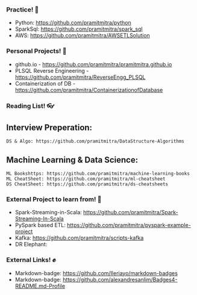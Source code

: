 ### Practice! 👋

- Python: https://github.com/pramitmitra/python
- SparkSql: https://github.com/pramitmitra/spark_sql
- AWS: https://github.com/pramitmitra/AWSETLSolution

### Personal Projects! 👊
- github.io - https://github.com/pramitmitra/pramitmitra.github.io
- PLSQL Reverse Engineering - https://github.com/pramitmitra/ReverseEngg_PLSQL
- Containerization of DB - https://github.com/pramitmitra/ContainerizationofDatabase

### Reading List! 👓
  ## Interview Preperation:
    DS & Algo: https://github.com/pramitmitra/DataStructure-Algorithms
    
  ## Machine Learning & Data Science:
    ML Bookshttps: https://github.com/pramitmitra/machine-learning-books
    ML CheatSheet: https://github.com/pramitmitra/ml-cheatsheet
    DS CheatSheet: https://github.com/pramitmitra/ds-cheatsheets


### External Project to learn from! 🙏
- Spark-Streaming-in-Scala: https://github.com/pramitmitra/Spark-Streaming-In-Scala
- PySpark based ETL: https://github.com/pramitmitra/pyspark-example-project
- Kafka: https://github.com/pramitmitra/scripts-kafka
- DR Elephant: 

### External Links! ✊
- Markdown-badge: https://github.com/Ileriayo/markdown-badges
- Markdown-badge: https://github.com/alexandresanlim/Badges4-README.md-Profile


